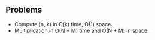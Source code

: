## Problems
- Compute (n, k) in O(k) time, O(1) space.
- [Multiplication](https://leetcode.com/problems/multiply-strings/) in O(N * M) time and O(N + M) in space.
